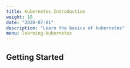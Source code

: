 ```yaml
---
title: Kubernetes Introduction
weight: 10
date: "2020-07-01"
description: "Learn the basics of kubernetes"
menu: learning-kubernetes
---
```


## Getting Started